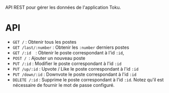 API REST pour gérer les données de l'application Toku.

# API

- `GET /` : Obtenir tous les postes
- `GET /last/:number` : Obtenir les `:number` derniers postes
- `GET /:id  `: Obtenir le poste correspondant à l'id `:id`,
- `POST / `: Ajouter un nouveau poste
- `PUT /:id` : Modifier le poste correspondant à l'id `:id`
- `PUT /up/:id` : Upvote / Like le poste correspondant à l'id `:id`
- `PUT /down/:id` : Downvote le poste correspondant à l'id `:id`
- `DELETE /:id` : Supprime le poste correspondant à l'id `:id`. Notez qu'il est nécessaire de fournir le mot de passe configuré.


